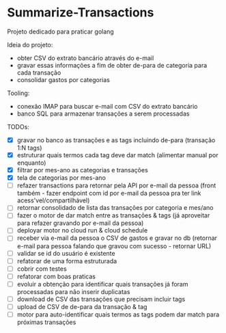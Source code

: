 # Summarize-Transactions

Projeto dedicado para praticar golang

Ideia do projeto:
- obter CSV do extrato bancário através do e-mail
- gravar essas informações a fim de obter de-para de categoria para cada transação
- consolidar gastos por categorias

Tooling:
- conexão IMAP para buscar e-mail com CSV do extrato bancário
- banco SQL para armazenar transações a serem processadas

TODOs:
- [X] gravar no banco as transações e as tags incluindo de-para (transação 1:N tags)
- [X] estruturar quais termos cada tag deve dar match (alimentar manual por enquanto)
- [X] filtrar por mes-ano as categorias e transações
- [X] tela de categorias por mes-ano
- [ ] refazer transactions para retornar pela API por e-mail da pessoa (front também - fazer endpoint com id por e-mail da pessoa pra ter link acess'vel/compartilhável)
- [ ] retornar consolidado de lista das transações por categoria e mes/ano
- [ ] fazer o motor de dar match entre as transações & tags (já aproveitar para refazer gravando por e-mail da pessoa)
- [ ] deployar motor no cloud run & cloud schedule
- [ ] receber via e-mail da pessoa o CSV de gastos e gravar no db (retornar e-mail para pessoa falando que gravou com sucesso - retornar URL)
- [ ] validar se id do usuário é existente
- [ ] refatorar de uma forma estruturada
- [ ] cobrir com testes
- [ ] refatorar com boas praticas
- [ ] evoluir a obtenção para identificar quais transações já foram processadas para não inserir duplicatas
- [ ] download de CSV das transações que precisam incluir tags
- [ ] upload de CSV de de-para da transação & tag
- [ ] motor para auto-identificar quais termos as tags podem dar match para próximas transações